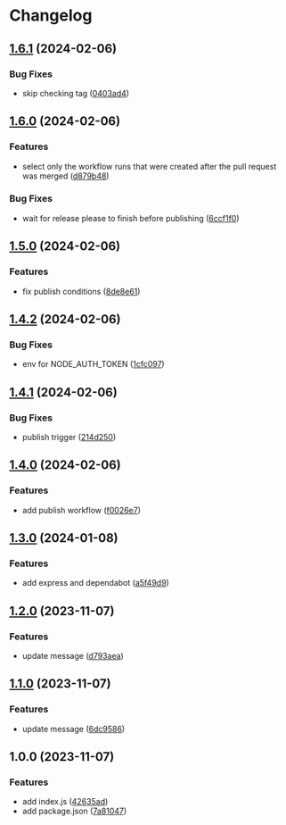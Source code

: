 # Changelog

## [1.6.1](https://github.com/Vunovati/automatic-octo-rotary-phone/compare/v1.6.0...v1.6.1) (2024-02-06)


### Bug Fixes

* skip checking tag ([0403ad4](https://github.com/Vunovati/automatic-octo-rotary-phone/commit/0403ad44b868845e7daf585c3c7ef15149383ea1))

## [1.6.0](https://github.com/Vunovati/automatic-octo-rotary-phone/compare/v1.5.0...v1.6.0) (2024-02-06)


### Features

* select only the workflow runs that were created after the pull request was merged ([d879b48](https://github.com/Vunovati/automatic-octo-rotary-phone/commit/d879b481094fa8304dab7499419add38a51155d7))


### Bug Fixes

* wait for release please to finish before publishing ([6ccf1f0](https://github.com/Vunovati/automatic-octo-rotary-phone/commit/6ccf1f0bc7f1726f29ad2c3ae057cdcac47ef575))

## [1.5.0](https://github.com/Vunovati/automatic-octo-rotary-phone/compare/v1.4.2...v1.5.0) (2024-02-06)


### Features

* fix publish conditions ([8de8e61](https://github.com/Vunovati/automatic-octo-rotary-phone/commit/8de8e61a7456eb0b523b5282b25eb60ae848fceb))

## [1.4.2](https://github.com/Vunovati/automatic-octo-rotary-phone/compare/v1.4.1...v1.4.2) (2024-02-06)


### Bug Fixes

* env for NODE_AUTH_TOKEN ([1cfc097](https://github.com/Vunovati/automatic-octo-rotary-phone/commit/1cfc097deb755e4209c42021b0d62d77fb37cc70))

## [1.4.1](https://github.com/Vunovati/automatic-octo-rotary-phone/compare/v1.4.0...v1.4.1) (2024-02-06)


### Bug Fixes

* publish trigger ([214d250](https://github.com/Vunovati/automatic-octo-rotary-phone/commit/214d250f3f63555b17a6bafde300dfd3582ba80a))

## [1.4.0](https://github.com/Vunovati/automatic-octo-rotary-phone/compare/v1.3.0...v1.4.0) (2024-02-06)


### Features

* add publish workflow ([f0026e7](https://github.com/Vunovati/automatic-octo-rotary-phone/commit/f0026e734b685b39ac40bdad174ca367ab95a81c))

## [1.3.0](https://github.com/Vunovati/automatic-octo-rotary-phone/compare/v1.2.0...v1.3.0) (2024-01-08)


### Features

* add express and dependabot ([a5f49d9](https://github.com/Vunovati/automatic-octo-rotary-phone/commit/a5f49d9490f417da9b22523ed2ed4868b0ab339f))

## [1.2.0](https://github.com/Vunovati/automatic-octo-rotary-phone/compare/v1.1.0...v1.2.0) (2023-11-07)


### Features

* update message ([d793aea](https://github.com/Vunovati/automatic-octo-rotary-phone/commit/d793aea17b17784bd9850faf879f1b5c0e0845a7))

## [1.1.0](https://github.com/Vunovati/automatic-octo-rotary-phone/compare/v1.0.0...v1.1.0) (2023-11-07)


### Features

* update message ([6dc9586](https://github.com/Vunovati/automatic-octo-rotary-phone/commit/6dc95865e2bc82d1f0ba38f108793fd277c9d649))

## 1.0.0 (2023-11-07)


### Features

* add index.js ([42635ad](https://github.com/Vunovati/automatic-octo-rotary-phone/commit/42635ad3554124f3f28d408705e9cf4c5c38c519))
* add package.json ([7a81047](https://github.com/Vunovati/automatic-octo-rotary-phone/commit/7a81047bd06d02b1f59c42f3f040a343d19d1c1a))
